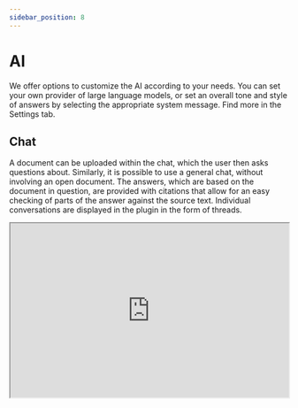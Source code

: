```yaml
---
sidebar_position: 8
---
```


# AI

We offer options to customize the AI according to your needs. You can set your own
provider of large language models, or set an overall tone and style of answers by
selecting the appropriate system message. Find more in the Settings tab.

## Chat

A document can be uploaded within the chat, which the user then asks questions about.
Similarly, it is possible to use a general chat, without involving an open document.
The answers, which are based on the document in question, are provided with citations
that allow for an easy checking of parts of the answer against the source text.
Individual conversations are displayed in the plugin in the form of threads.

<iframe
  width="100%"
  height="315"
  src="https://youtube.com/embed/WuQdOxFJfuc"
  title="YouTube video player"
  allow="accelerometer; autoplay; clipboard-write; encrypted-media; gyroscope; picture-in-picture"
  allowFullScreen
/>

### Chat shortcuts

For actions you commonly use, create a simple shortcut to trigger the action. You can
start filtering the action by typing '/' in the chat and then selecting the desired
action from the list. You can use keyboard arrows to navigate through the list, and
press Enter to select the action (this will send the prompt directly to the chat).
Alternatively, you can scroll and select the action to paste its content into the input
field, to further edit it.

<iframe
  width="100%"
  height="315"
  src="https://www.youtube.com/embed/sS28yNJVcWI"
  title="YouTube video player"
  allow="accelerometer; autoplay; clipboard-write; encrypted-media; gyroscope; picture-in-picture"
  allowFullScreen
/>

### 'FastTrack'

For frequent, repetitive actions, you can also use the option to use AI directly from
the opening screen. Several preset actions are offered by default. The answers are, in
addition to the opening screen, also displayed in a separate thread in the Chat tab.

<iframe
  width="100%"
  height="315"
  src="https://www.youtube.com/embed/PFEIabq4yxc"
  title="YouTube video player"
  allow="accelerometer; autoplay; clipboard-write; encrypted-media; gyroscope; picture-in-picture"
  allowFullScreen
/>

## Editing selected text

When selecting text in a file, AI can be used to suggest different variations of the
text, taking into account the context of the file.
See Editing tab for more information.

## Adaptive replace

:::warning Coming soon
:::
Swap pairs of terms (e.g., "Company" –> "Buyers") over a document in a
contextually-aware way. After selecting the pair or pairs, the plugin returns a list of
suggested replacements, which can be individually accepted or rejected.
